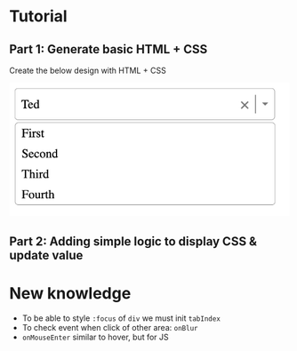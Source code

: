 # Tutorial 

## Part 1: Generate basic HTML + CSS

Create the below design with HTML + CSS

![basic style](./public/basic-style.png)

## Part 2: Adding simple logic to display CSS & update value

# New knowledge

- To be able to style `:focus` of `div` we must init `tabIndex`
- To check event when click of other area: `onBlur`
- `onMouseEnter` similar to hover, but for JS